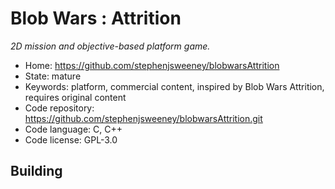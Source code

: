 # Blob Wars : Attrition

_2D mission and objective-based platform game._

- Home: https://github.com/stephenjsweeney/blobwarsAttrition
- State: mature
- Keywords: platform, commercial content, inspired by Blob Wars Attrition, requires original content
- Code repository: https://github.com/stephenjsweeney/blobwarsAttrition.git
- Code language: C, C++
- Code license: GPL-3.0

## Building
